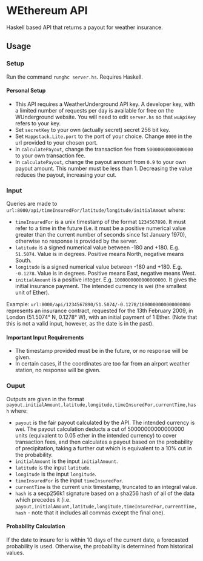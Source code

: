 # WEthereum API

Haskell based API that returns a payout for weather insurance.

## Usage

### Setup

Run the command `runghc server.hs`. Requires Haskell.

#### Personal Setup

- This API requires a WeatherUnderground API key. A developer key, with a limited number of requests per day is available for free on the WUnderground website. You will need to edit `server.hs` so that `wuApiKey` refers to your key.
- Set `secretKey` to your own (actually secret) secret 256 bit key.
- Set `Happstack.Lite.port` to the port of your choice. Change `8000` in the url provided to your chosen port.
- In `calculatePayout`, change the transaction fee from `50000000000000000` to your own transaction fee.
- In `calculatePayout`, change the payout amount from `0.9` to your own payout amount. This number must be less than 1. Decreasing the value reduces the payout, increasing your cut.

### Input

Queries are made to `url:8000/api/timeInsuredFor/latitude/longitude/initialAmout` where:

- `timeInsuredFor` is a unix timestamp of the format `1234567890`. It must refer to a time in the future (i.e. it must be a positive numerical value greater than the current number of seconds since 1st January 1970), otherwise no response is provided by the server.
- `latitude` is a signed numerical value between -180 and +180. E.g. `51.5074`. Value is in degrees. Positive means North, negative means South.
- `longitude` is a signed numerical value between -180 and +180. E.g. `-0.1278`. Value is in degrees. Positive means East, negative means West.
- `initialAmount` is a positive integer. E.g. `1000000000000000000`. It gives the initial insurance payment. The intended currency is wei (the smallest unit of Ether).

Example: `url:8000/api/1234567890/51.5074/-0.1278/1000000000000000000` represents an insurance contract, requested for the 13th February 2009, in London (51.5074° N, 0.1278° W), with an initial payment of 1 Ether. (Note that this is not a valid input, however, as the date is in the past).

#### Important Input Requirements

- The timestamp provided must be in the future, or no response will be given.
- In certain cases, if the coordinates are too far from an airport weather station, no response will be given.

### Ouput

Outputs are given in the format `payout,initialAmount,latitude,longitude,timeInsuredFor,currentTime,hash` where:

- `payout` is the fair payout calculated by the API. The intended currency is wei. The payout calculation deducts a cut of 50000000000000000 units (equivalent to 0.05 ether in the intended currency) to cover transaction fees, and then calculates a payout based on the probability of precipitation, taking a further cut which is equivalent to a 10% cut in the probability.
- `initialAmount` is the input `initialAmount`.
- `latitude` is the input `latitude`.
- `longitude` is the input `longitude`.
- `timeInsuredFor` is the input `timeInsuredFor`.
- `currentTime` is the current unix timestamp, truncated to an integral value.
- `hash` is a secp256k1 signature based on a sha256 hash of all of the data which precedes it (i.e. `payout,initialAmount,latitude,longitude,timeInsuredFor,currentTime,hash` - note that it includes all commas except the final one).

#### Probability Calculation

If the date to insure for is within 10 days of the current date, a forecasted probability is used. Otherwise, the probability is determined from historical values.
